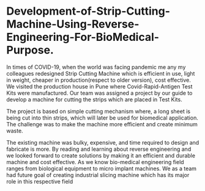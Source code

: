 # Development-of-Strip-Cutting-Machine-Using-Reverse-Engineering-For-BioMedical-Purpose.
In times of COVID-19, when the world was facing pandemic me any my colleagues redesigned Strip Cutting Machine which is efficient in use, light in weight, cheaper in production(respect to older version), cost effective. We visited the production house in Pune where Covid-Rapid-Antigen Test Kits were manufactured. Our team was assigned a project by our guide to develop a machine for cutting the strips which are placed in Test Kits.

The project is based on simple cutting mechanism where, a long sheet is being cut into thin strips, which will later be used for biomedical application.
The challenge was to make the machine more efficient and create minimum waste.

The existing machine was bulky, expensive, and time required to design and fabricate is more.
By reading and learning about reverse engineering and we looked forward to create solutions by making it an efficient and durable machine and cost effective.
As we know bio-medical engineering field ranges from biological equipment to micro implant machines. We as a team had future goal of creating industrial slicing machine which has its major role in this respective field
